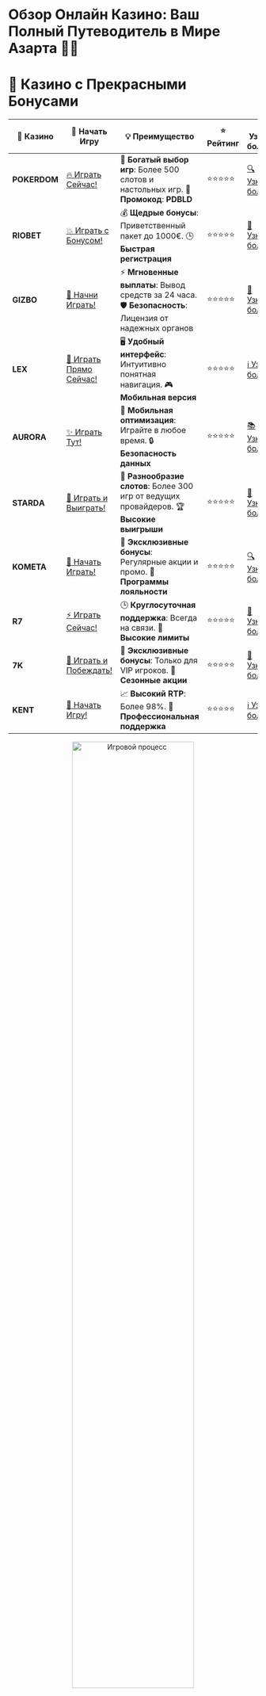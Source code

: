 # **Обзор Онлайн Казино: Ваш Полный Путеводитель в Мире Азарта 🎰✨**

# 🌟 Казино с Прекрасными Бонусами

| 🎲 **Казино** | 🔗 **Начать Игру** | 💡 **Преимущество** | ⭐ **Рейтинг** | 🔗 **Узнать больше** | 🆕 **Новая информация** |
|--------------|---------------------|---------------------|----------------|----------------------|-------------------------|
| **POKERDOM**  | [🔥 Играть Сейчас!](https://brandplay.link/4k77v2yx) | 🎉 **Богатый выбор игр**: Более 500 слотов и настольных игр. 🎁 **Промокод**: **PDBLD** | ⭐⭐⭐⭐⭐ | [🔍 Узнать больше](https://brandplay.link/4k77v2yx) | 🏆 **Победители турниров** получают эксклюзивные подарки! |
| **RIOBET**    | [💥 Играть с Бонусом!](https://brandplay.link/7xBLTPyj) | 💰 **Щедрые бонусы**: Приветственный пакет до 1000€. 🕒 **Быстрая регистрация** | ⭐⭐⭐⭐⭐ | [📖 Узнать больше](https://brandplay.link/7xBLTPyj) | 💬 **Поддержка 24/7** для комфортной игры в любое время! |
| **GIZBO**     | [🚀 Начни Играть!](https://brandplay.link/bprXw4YV) | ⚡ **Мгновенные выплаты**: Вывод средств за 24 часа. 🛡️ **Безопасность**: Лицензия от надежных органов | ⭐⭐⭐⭐⭐ | [📝 Узнать больше](https://brandplay.link/bprXw4YV) | 🔒 **SSL-шифрование** для максимальной безопасности данных игроков. |
| **LEX**       | [💎 Играть Прямо Сейчас!](https://brandplay.link/zW4hdDFV) | 🖥️ **Удобный интерфейс**: Интуитивно понятная навигация. 🎮 **Мобильная версия** | ⭐⭐⭐⭐⭐ | [ℹ️ Узнать больше](https://brandplay.link/zW4hdDFV) | 📱 **Поддержка всех мобильных устройств** для удобства игры в любом месте. |
| **AURORA**    | [✨ Играть Тут!](https://10trafic-stat2.com/click/668546556bcc6313411604bd/6766/13032/subaccount) | 📱 **Мобильная оптимизация**: Играйте в любое время. 🔒 **Безопасность данных** | ⭐⭐⭐⭐⭐ | [📚 Узнать больше](https://10trafic-stat2.com/click/668546556bcc6313411604bd/6766/13032/subaccount) | 🌍 **Международная лицензия** на деятельность в разных странах. |
| **STARDА**    | [🎉 Играть и Выиграть!](https://brandplay.link/fB7xwRFL) | 🎰 **Разнообразие слотов**: Более 300 игр от ведущих провайдеров. 🏆 **Высокие выигрыши** | ⭐⭐⭐⭐⭐ | [🔎 Узнать больше](https://brandplay.link/fB7xwRFL) | 🎉 **Ежемесячные турниры** с крупными призами! |
| **KOMETA**    | [🎁 Начать Играть!](https://brandplay.link/8ZymQJV8) | 🎁 **Эксклюзивные бонусы**: Регулярные акции и промо. 🔄 **Программы лояльности** | ⭐⭐⭐⭐⭐ | [🔍 Узнать больше](https://brandplay.link/8ZymQJV8) | 🌟 **Персонализированные предложения** для долгосрочных игроков. |
| **R7**        | [⚡ Играть Сейчас!](https://brandplay.link/bMd3Yjsw) | 🕒 **Круглосуточная поддержка**: Всегда на связи. 💸 **Высокие лимиты** | ⭐⭐⭐⭐⭐ | [📖 Узнать больше](https://brandplay.link/bMd3Yjsw) | 🎯 **Рейтинг игроков** для лучших участников. |
| **7K**        | [🎯 Играть и Побеждать!](https://brandplay.link/BvQyFShp) | 🌟 **Эксклюзивные бонусы**: Только для VIP игроков. 🎉 **Сезонные акции** | ⭐⭐⭐⭐⭐ | [📝 Узнать больше](https://brandplay.link/BvQyFShp) | 🥇 **Особые привилегии** для постоянных игроков. |
| **KENT**      | [🔑 Начать Игру!](https://brandplay.link/Fv2WP3js) | 📈 **Высокий RTP**: Более 98%. 💼 **Профессиональная поддержка** | ⭐⭐⭐⭐⭐ | [ℹ️ Узнать больше](https://brandplay.link/Fv2WP3js) | 💬 **Поддержка на нескольких языках** для удобства игроков. |

<div align="center"> <img src="https://i.pinimg.com/originals/1d/b3/25/1db325483acbe642c6d4e6fdd73a4988.gif" alt="Игровой процесс" width="70%"> </div>
---

# 🚀 Быстрые Выигрыши и Поддержка

| 🎲 **Казино** | 🔗 **Начать Игру** | 💡 **Преимущество** | ⭐ **Рейтинг** | 🔗 **Узнать больше** | 🆕 **Новая информация** |
|--------------|---------------------|---------------------|----------------|----------------------|-------------------------|
| **GAMA**      | [🎯 Играть Прямо Сейчас!](https://brandplay.link/j6NMKsDz) | 🔍 **Интуитивный интерфейс**: Легкость использования. 🏅 **Престижные турниры** | ⭐⭐⭐⭐☆ | [🔎 Узнать больше](https://brandplay.link/j6NMKsDz) | 🏆 **Турниры с большими призами** каждый месяц. |
| **ONION**     | [💥 Играть и Выигрывать!](https://brandplay.link/zBGRVpQ9) | 🤑 **Низкие ставки**: Идеально для начинающих. 🔄 **Быстрые выводы** | ⭐⭐⭐⭐☆ | [🔍 Узнать больше](https://brandplay.link/zBGRVpQ9) | 🎮 **Казино для новичков** с простыми правилами. |
| **ЧЕМПИОН**   | [🏅 Играть в Турнире!](https://temon-gter.cfd/go/lRq?p80412p304504pcc44t17455) | 🏅 **Лояльная программа**: Награды за активность. 🎁 **Ежемесячные бонусы** | ⭐⭐⭐⭐☆ | [📖 Узнать больше](https://temon-gter.cfd/go/lRq?p80412p304504pcc44t17455) | 🥇 **Турниры и лояльность** — каждый шаг вознаграждается. |
| **VAVADA**    | [🚀 Играть Без Ожидания!](https://vavadapartner.pro/?promo=ea5c9275-6854-4505-94fc-95ab18221945-linkb2) | 🚀 **Быстрая регистрация**: Начните играть мгновенно. 🔐 **Безопасные транзакции** | ⭐⭐⭐⭐☆ | [📝 Узнать больше](https://vavadapartner.pro/?promo=ea5c9275-6854-4505-94fc-95ab18221945-linkb2) | 🏆 **Программа для новых игроков** с бонусами за регистрацию. |
| **FRIENDS**   | [🎉 Играть и Развлекаться!](https://gofriends.mba/linkb2) | 🤝 **Социальные игры**: Играйте с друзьями. 🌐 **Мультиплатформенность** | ⭐⭐⭐⭐☆ | [ℹ️ Узнать больше](https://gofriends.mba/linkb2) | 🎮 **Играйте с друзьями** и зарабатывайте бонусы за совместные действия. |
| **1WIN**      | [⚡ Играть и Выигрывать!](https://brandplay.link/smXVpBbG) | 🏆 **Спортивные ставки**: Широкий выбор видов спорта. 💵 **Высокие коэффициенты** | ⭐⭐⭐⭐☆ | [📚 Узнать больше](https://brandplay.link/smXVpBbG) | ⚽ **Бонусы на спортивные ставки** для активных игроков. |
| **DRIP**      | [💥 Играть Сразу!](https://drp-ircp01.com/c07e6a3db) | 🌐 **Инновационные игры**: Новейшие игровые технологии. 🛡️ **Высокая безопасность** | ⭐⭐⭐⭐☆ | [🔎 Узнать больше](https://drp-ircp01.com/c07e6a3db) | 🔧 **Инновационные функции** для удобства игры. |
| **JOYCASINO** | [🎰 Играть И Побеждать!](https://rpc30.call2me.pro/?/ru/registration?apkpop=0&partner=p24970p3291217pc98f) | 🎁 **Приятные бонусы**: Ежедневные акции и подарки. 🕹️ **Разнообразие игр** | ⭐⭐⭐⭐☆ | [🔍 Узнать больше](https://rpc30.call2me.pro/?/ru/registration?apkpop=0&partner=p24970p3291217pc98f) | 🎉 **Щедрые фриспины** для новых игроков. |
| **PLAYFORTUNA** | [🔥 Играть С Бонусом!](https://fortunapromo.net/alt/playfortuna/registration?0dc4a9362a71feb7e3f165fb8e766f70) | 🎉 **Регулярные акции**: Бонусы, фриспины и многое другое. 🏅 **Турниры** | ⭐⭐⭐⭐☆ | [📚 Узнать больше](https://fortunapromo.net/alt/playfortuna/registration?0dc4a9362a71feb7e3f165fb8e766f70) | 🎯 **Выгодные предложения** на популярные игры. |
| **SYKAA**     | [💸 Играть Сейчас!](https://s-two-way.com/?source=linkb2&pid=30697) | 💸 **Доступные ставки**: Идеально для новичков. 🎁 **Щедрые бонусы** | ⭐⭐⭐⭐☆ | [🔍 Узнать больше](https://s-two-way.com/?source=linkb2&pid=30697) | 💥 **Акции с большими бонусами** для новичков и опытных игроков. |

<div align="center"> <img src="https://i.pinimg.com/originals/1d/b3/25/1db325483acbe642c6d4e6fdd73a4988.gif" alt="Игровой процесс" width="70%"> </div>
---

# 💸 Казино с Привлекательными Программами Лояльности

| 🎲 **Казино** | 🔗 **Начать Игру** | 💡 **Преимущество** | ⭐ **Рейтинг** | 🔗 **Узнать больше** | 🆕 **Новая информация** |
|--------------|---------------------|---------------------|----------------|----------------------|-------------------------|
| **KOMETA**    | [🎯 Начни Играть!](https://brandplay.link/8ZymQJV8) | 🎁 **Эксклюзивные бонусы**: Регулярные акции и промо. 🔄 **Программы лояльности** | ⭐⭐⭐⭐⭐ | [🔍 Узнать больше](https://brandplay.link/8ZymQJV8) | 🌟 **Персонализированные предложения** для долгосрочных игроков. |
| **1Xslots**   | [🏅 Играть Прямо Сейчас!](https://brandplay.link/hSB1khtr) | 🎉 **Множество акций**: Еженедельные бонусы и турниры. 🛡️ **Безопасность** | ⭐⭐⭐⭐⭐ | [📚 Узнать больше](https://brandplay.link/hSB1khtr) | 🏅 **Награды за активность**: участники программы лояльности получают специальные привилегии. |
| **R7**        | [🚀 Играть Сейчас!](https://brandplay.link/bMd3Yjsw) | 🕒 **Круглосуточная поддержка**: Всегда на связи. 💸 **Высокие лимиты** | ⭐⭐⭐⭐⭐ | [📖 Узнать больше](https://brandplay.link/bMd3Yjsw) | 💬 **VIP-поддержка** для постоянных игроков с приоритетом. |


![Обзор Онлайн Казино](https://schaeffers-cdn.s3.amazonaws.com/images/default-source/schaeffers-cdn-images/default-images/sectors/bigstock-casino-gambling-concept-with-f-369012793.jpg?sfvrsn=493ad806_4)

В мире азартных игр **обзор онлайн казино** становится незаменимым инструментом для тех, кто хочет выбрать надежную и выгодную платформу для игры на реальные деньги. Независимо от вашего опыта, правильный обзор поможет вам сориентироваться среди множества предложений, оценить преимущества и недостатки различных казино, а также сделать осознанный выбор. В этой статье мы подробно рассмотрим все аспекты **обзора онлайн казино**, чтобы ваш игровой опыт был максимально безопасным и приятным.

## 🎲 Почему Важно Читать Обзоры Онлайн Казино?

**Обзор онлайн казино** предоставляет ценные сведения, которые помогут вам избежать мошенничества и выбрать действительно качественную платформу:
- **Надежность и Лицензии**: Узнайте, имеет ли казино необходимые лицензии и регулируется ли оно авторитетными органами.
- **Ассортимент Игр**: Оцените разнообразие доступных игр, от слотов до настольных игр и живых дилеров.
- **Бонусные Предложения**: Получите информацию о приветственных бонусах, фриспинах и других акциях.
- **Методы Оплаты**: Узнайте о доступных способах пополнения и вывода средств.
- **Отзывы Игроков**: Реальные мнения помогут понять, насколько казино удовлетворяет своих клиентов.

## 🏆 Критерии для Эффективного Обзора Онлайн Казино

### 🔒 Лицензия и Регулирование

Первое, на что стоит обратить внимание при **обзоре онлайн казино**, — наличие лицензии от признанного регулятора, такого как Мальтийская игровая ассоциация или Комиссия по азартным играм Великобритании. Это гарантирует честность игр и безопасность ваших данных.

### 🎮 Разнообразие Игр

Хорошее казино предлагает широкий спектр игр от различных провайдеров. Включите в обзор информацию о:
- **Слотах**: Классические и современные видеослоты с различными тематиками и бонусными функциями.
- **Настольных Играх**: Блэкджек, рулетка, покер и другие игры с живыми дилерами.
- **Специальных Играх**: Бинго, лотереи и виртуальные виды спорта.

### 🎁 Бонусные Предложения

**Обзор онлайн казино** должен включать информацию о доступных бонусах:
- **Приветственные Бонусы**: Обычно включают бонусы на первый депозит и бесплатные спины.
- **Бездепозитные Бонусы**: Позволяют начать играть без внесения собственных средств.
- **Программы Лояльности**: Награды для постоянных игроков, такие как кэшбэк и эксклюзивные бонусы.

### 💳 Методы Оплаты

Важно оценить доступные способы пополнения и вывода средств:
- **Электронные Кошельки**: Skrill, Neteller и другие.
- **Кредитные Карты**: Visa, MasterCard.
- **Криптовалюты**: Биткоин, Эфириум и другие.
- **Банковские Переводы**: Быстрые и надежные методы.

### 🛠 Техническая Поддержка

Качественная поддержка клиентов должна быть доступна круглосуточно через различные каналы связи:
- **Чат в Реальном Времени**
- **Электронная Почта**
- **Телефон**

## 🌟 Лучшие Онлайн Казино для Обзора

### 1. **Pokerdom** 🃏
- **Особенности**: Известен своими покерными играми и турнирами. Широкий выбор слотов и настольных игр.
- **Бонусы**: Приветственный бонус до 200% и регулярные акции для постоянных игроков.
- **Поддержка**: Круглосуточная поддержка через чат и электронную почту.

### 2. **Riobet** 🎰
- **Особенности**: Большой выбор игровых автоматов от ведущих провайдеров. Интуитивно понятный интерфейс.
- **Бонусы**: Бонус на первый депозит и еженедельные фриспины.
- **Поддержка**: Поддержка на русском языке 24/7 через чат и телефон.

### 3. **Gizbo** 💎
- **Особенности**: Эксклюзивные игры и высокая степень безопасности. Регулярные турниры с призовыми фондами.
- **Бонусы**: Фриспины и бонусы на депозиты для новых и постоянных игроков.
- **Поддержка**: Многоязычная поддержка клиентов, включая русский.

### 4. **LEX** 🛡
- **Особенности**: Премиальные игры и высокий уровень сервиса. Специализируется на настольных играх и слотах.
- **Бонусы**: Приветственные пакеты и кэшбэк предложения.
- **Поддержка**: Доступная техническая поддержка 24/7 через чат и электронную почту.

### 5. **Aurora** 🌟
- **Особенности**: Платформа с живыми дилерами и разнообразием игровых автоматов. Инновационные функции для улучшения игрового опыта.
- **Бонусы**: Эксклюзивные бонусы для VIP клиентов и регулярные промо-акции.
- **Поддержка**: Индивидуальный менеджер для каждого игрока.

### 6. **Starda** ⭐
- **Особенности**: Тематические игры и широкий выбор провайдеров. Высокие джекпоты и эксклюзивные слоты.
- **Бонусы**: Большие бонусы на пополнение счета и специальные акции.
- **Поддержка**: Персонализированная поддержка через чат и телефон.

### 7. **Kometa** 🚀
- **Особенности**: Множество игровых автоматов и живых игр. Быстрые выплаты и надежная платформа.
- **Бонусы**: Приветственные бонусы и бонусы за лояльность.
- **Поддержка**: Круглосуточная поддержка через различные каналы связи.

### 8. **R7** 🔥
- **Особенности**: Разнообразие игр и высокая степень безопасности. Регулярные турниры и акции.
- **Бонусы**: Фриспины, бонусы на депозиты и кэшбэк предложения.
- **Поддержка**: Поддержка клиентов 24/7 через чат и электронную почту.

### 9. **7K** 💰
- **Особенности**: Высокие джекпоты и эксклюзивные игры. Интерактивные турниры и соревнования.
- **Бонусы**: Приветственные бонусы до 150% и регулярные акции.
- **Поддержка**: Персонализированная поддержка для VIP игроков.

### 10. **Kent** 🏆
- **Особенности**: Новейшие игровые автоматы и мобильная версия. Высокий уровень сервиса и безопасность.
- **Бонусы**: Приветственные бонусы и бонусы за лояльность.
- **Поддержка**: Мгновенная помощь через онлайн-чат и телефон.

## 📈 Как Сделать Правильный Выбор: Советы и Рекомендации

При выборе **обзора онлайн казино** обратите внимание на следующие аспекты:
- **Репутация Казино**: Изучите отзывы других игроков и рейтинги на независимых сайтах.
- **Лицензия и Регулирование**: Только лицензированные казино обеспечивают честные условия игры.
- **Ассортимент Игр**: Выбирайте казино с широким выбором игр, которые вам нравятся.
- **Бонусные Условия**: Обратите внимание на требования по отыгрышу и ограничения бонусов.
- **Методы Оплаты**: Убедитесь, что доступны удобные и быстрые способы пополнения и вывода средств.
- **Качество Поддержки**: Тестируйте работу службы поддержки перед внесением депозита.

## 🛡 Безопасность и Ответственная Игра

**Обзор онлайн казино** должен также включать оценку мер безопасности и политики ответственной игры:
- **Шифрование Данных**: Надежные казино используют современные технологии шифрования для защиты ваших данных.
- **Инструменты Ответственной Игры**: Возможность установки лимитов на депозиты, ставки и временные ограничения.
- **Поддержка Ответственной Игры**: Наличие информации и ресурсов для тех, кто может столкнуться с игровой зависимостью.

## 📱 Мобильные Онлайн Казино: Играйте Всегда и Везде

Многие **обзоры онлайн казино** подчеркивают важность мобильной совместимости:
- **Мобильные Версии**: Удобный интерфейс для игры на смартфонах и планшетах.
- **Приложения**: Специальные приложения для iOS и Android, обеспечивающие стабильный игровой процесс.
- **Кроссплатформенность**: Возможность играть на различных устройствах без потери качества.

## 📝 Заключение

**Обзор онлайн казино** — незаменимый инструмент для тех, кто хочет выбрать надежную и выгодную платформу для игры на реальные деньги. Внимательно изучайте все аспекты, включая лицензию, ассортимент игр, бонусные предложения и отзывы игроков, чтобы обеспечить себе безопасный и приятный игровой опыт. Не забывайте о важности ответственной игры и управления банкроллом, чтобы наслаждаться азартом без риска.

✨ Удачи вам в мире онлайн-азарта! 🎉🎰💸
